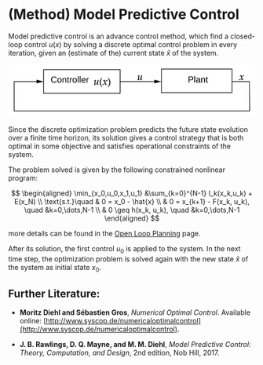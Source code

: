 # (Method) Model Predictive Control

Model predictive control is an advance control method, which find a closed-loop control $u(x)$ by solving a discrete optimal control problem in every iteration, given an (estimate of the) current state $\hat{x}$ of the system.

<img src="_misc/closedLoop.svg" width="600"/>

Since the discrete optimization problem predicts the future state evolution over a finite time horizon, its solution gives a control strategy that is both optimal in some objective and satisfies operational constraints of the system.

The problem solved is given by the following constrained nonlinear program:

$$
\begin{aligned}
\min_{x_0,u_0,x_1,u_1} &\sum_{k=0}^{N-1} l_k(x_k,u_k) + E(x_N) \\
\text{s.t.}\quad & 0 = x_0 - \hat{x} \\
&  0 = x_{k+1} - F(x_k, u_k), \quad &k=0,\dots,N-1 \\
&  0 \geq h(x_k, u_k), \quad &k=0,\dots,N-1 
\end{aligned}
$$

more details can be found in the [Open Loop Planning](documentation/Method%20-%20Open%20Loop%20Planning.md) page.

After its solution, the first control $u_0$ is applied to the system. In the next time step, the optimization problem is solved again with the new state $\hat{x}$ of the system as initial state $x_0$.


## Further Literature:
- **Moritz Diehl and Sébastien Gros**, _Numerical Optimal Control_. Available online: [http://www.syscop.de/numericaloptimalcontrol](http://www.syscop.de/numericaloptimalcontrol).

- **J. B. Rawlings, D. Q. Mayne, and M. M. Diehl**, *Model Predictive Control: Theory, Computation, and Design*, 2nd edition, Nob Hill, 2017.

